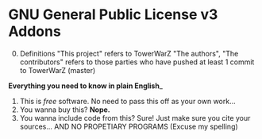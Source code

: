 # GNU General Public License v3 Addons
0. Definitions
"This project" refers to TowerWarZ
"The authors", "The contributors" refers to those parties who have pushed at least 1 commit to TowerWarZ (master)

__Everything you need to know in plain English___

1. This is _free_ software. No need to pass this off as your own work...
2. You wanna buy this? __Nope.__
3. You wanna include code from this? Sure! Just make sure you cite your sources... AND NO PROPETIARY PROGRAMS (Excuse my spelling)
